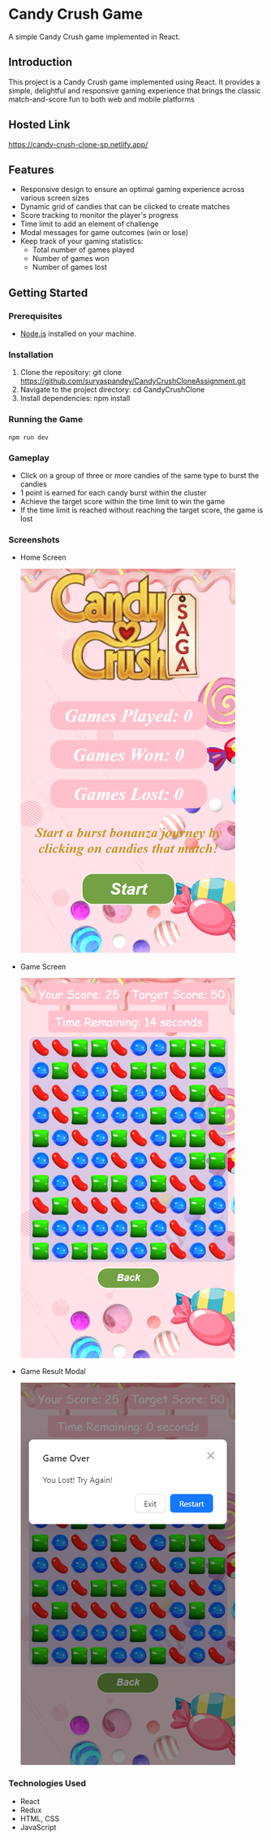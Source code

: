 # Candy Crush Game

A simple Candy Crush game implemented in React.

## Introduction

This project is a Candy Crush game implemented using React.
It provides a simple, delightful and responsive gaming experience that brings the classic match-and-score fun to both web and mobile platforms

## Hosted Link

https://candy-crush-clone-sp.netlify.app/

## Features

- Responsive design to ensure an optimal gaming experience across various screen sizes
- Dynamic grid of candies that can be clicked to create matches
- Score tracking to monitor the player's progress
- Time limit to add an element of challenge
- Modal messages for game outcomes (win or lose)
- Keep track of your gaming statistics:
  - Total number of games played
  - Number of games won
  - Number of games lost

## Getting Started

### Prerequisites

- [Node.js](https://nodejs.org/) installed on your machine.

### Installation

1. Clone the repository:
   git clone https://github.com/suryaspandey/CandyCrushCloneAssignment.git
2. Navigate to the project directory:
   cd CandyCrushClone
3. Install dependencies:
   npm install

### Running the Game

    npm run dev

### Gameplay

- Click on a group of three or more candies of the same type to burst the candies
- 1 point is earned for each candy burst within the cluster
- Achieve the target score within the time limit to win the game
- If the time limit is reached without reaching the target score, the game is lost

### Screenshots

- Home Screen

  ![Screenshot](public/homePg_sc.png)

- Game Screen

  ![Screenshot](public/game_sc.png)

- Game Result Modal

  ![Screenshot](public/game_over_sc.png)

### Technologies Used

- React
- Redux
- HTML, CSS
- JavaScript
